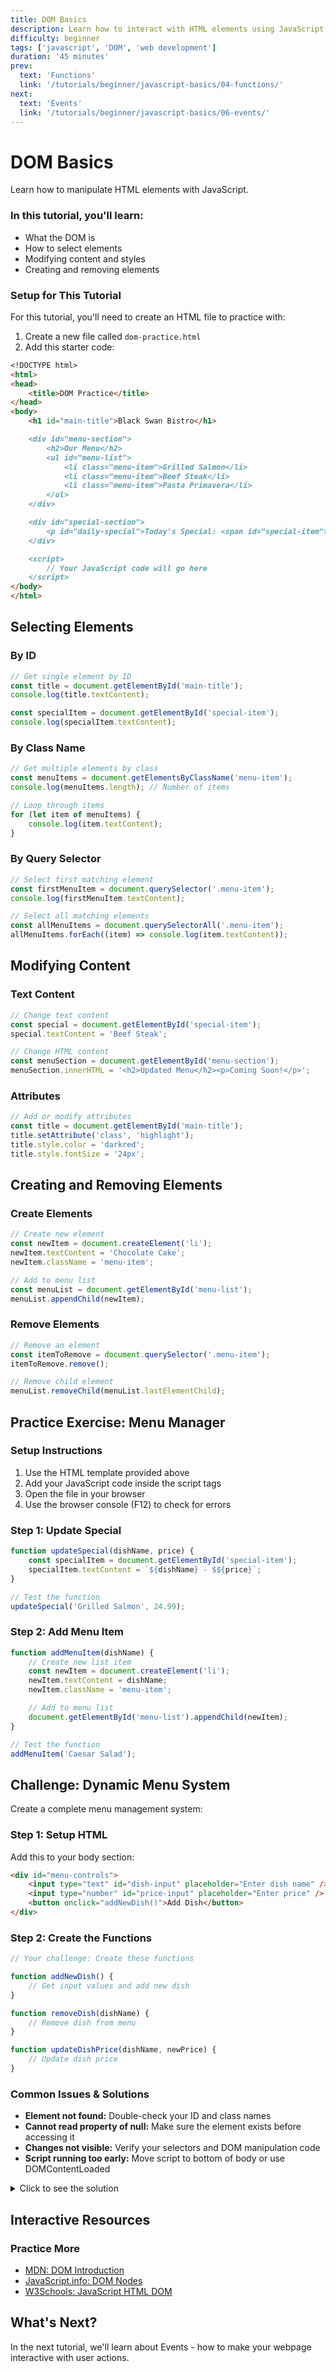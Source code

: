 ```yaml
---
title: DOM Basics
description: Learn how to interact with HTML elements using JavaScript
difficulty: beginner
tags: ['javascript', 'DOM', 'web development']
duration: '45 minutes'
prev:
  text: 'Functions'
  link: '/tutorials/beginner/javascript-basics/04-functions/'
next:
  text: 'Events'
  link: '/tutorials/beginner/javascript-basics/06-events/'
---
```


<div class="tutorial-container">

# DOM Basics

Learn how to manipulate HTML elements with JavaScript.

<div class="highlight-box">
<h3>In this tutorial, you'll learn:</h3>
<ul>
<li>What the DOM is</li>
<li>How to select elements</li>
<li>Modifying content and styles</li>
<li>Creating and removing elements</li>
</ul>
</div>

<div class="tip-box">
<h3>Setup for This Tutorial</h3>
<p>For this tutorial, you'll need to create an HTML file to practice with:</p>

1. Create a new file called `dom-practice.html`
2. Add this starter code:

```html:graphitedge-workspace/graphitedge-new/docs/tutorials/beginner/javascript-basics/05-dom-basics/index.md
<!DOCTYPE html>
<html>
<head>
    <title>DOM Practice</title>
</head>
<body>
    <h1 id="main-title">Black Swan Bistro</h1>

    <div id="menu-section">
        <h2>Our Menu</h2>
        <ul id="menu-list">
            <li class="menu-item">Grilled Salmon</li>
            <li class="menu-item">Beef Steak</li>
            <li class="menu-item">Pasta Primavera</li>
        </ul>
    </div>

    <div id="special-section">
        <p id="daily-special">Today's Special: <span id="special-item">Grilled Salmon</span></p>
    </div>

    <script>
        // Your JavaScript code will go here
    </script>
</body>
</html>
```

</div>

## Selecting Elements

### By ID

```javascript
// Get single element by ID
const title = document.getElementById('main-title');
console.log(title.textContent);

const specialItem = document.getElementById('special-item');
console.log(specialItem.textContent);
```

### By Class Name

```javascript
// Get multiple elements by class
const menuItems = document.getElementsByClassName('menu-item');
console.log(menuItems.length); // Number of items

// Loop through items
for (let item of menuItems) {
	console.log(item.textContent);
}
```

### By Query Selector

```javascript
// Select first matching element
const firstMenuItem = document.querySelector('.menu-item');
console.log(firstMenuItem.textContent);

// Select all matching elements
const allMenuItems = document.querySelectorAll('.menu-item');
allMenuItems.forEach((item) => console.log(item.textContent));
```

## Modifying Content

### Text Content

```javascript
// Change text content
const special = document.getElementById('special-item');
special.textContent = 'Beef Steak';

// Change HTML content
const menuSection = document.getElementById('menu-section');
menuSection.innerHTML = '<h2>Updated Menu</h2><p>Coming Soon!</p>';
```

### Attributes

```javascript
// Add or modify attributes
const title = document.getElementById('main-title');
title.setAttribute('class', 'highlight');
title.style.color = 'darkred';
title.style.fontSize = '24px';
```

## Creating and Removing Elements

### Create Elements

```javascript
// Create new element
const newItem = document.createElement('li');
newItem.textContent = 'Chocolate Cake';
newItem.className = 'menu-item';

// Add to menu list
const menuList = document.getElementById('menu-list');
menuList.appendChild(newItem);
```

### Remove Elements

```javascript
// Remove an element
const itemToRemove = document.querySelector('.menu-item');
itemToRemove.remove();

// Remove child element
menuList.removeChild(menuList.lastElementChild);
```

## Practice Exercise: Menu Manager

<div class="tip-box">
<h3>Setup Instructions</h3>
<ol>
<li>Use the HTML template provided above</li>
<li>Add your JavaScript code inside the script tags</li>
<li>Open the file in your browser</li>
<li>Use the browser console (F12) to check for errors</li>
</ol>
</div>

### Step 1: Update Special

```javascript
function updateSpecial(dishName, price) {
	const specialItem = document.getElementById('special-item');
	specialItem.textContent = `${dishName} - $${price}`;
}

// Test the function
updateSpecial('Grilled Salmon', 24.99);
```

### Step 2: Add Menu Item

```javascript
function addMenuItem(dishName) {
	// Create new list item
	const newItem = document.createElement('li');
	newItem.textContent = dishName;
	newItem.className = 'menu-item';

	// Add to menu list
	document.getElementById('menu-list').appendChild(newItem);
}

// Test the function
addMenuItem('Caesar Salad');
```

## Challenge: Dynamic Menu System

Create a complete menu management system:

### Step 1: Setup HTML

Add this to your body section:

```html
<div id="menu-controls">
	<input type="text" id="dish-input" placeholder="Enter dish name" />
	<input type="number" id="price-input" placeholder="Enter price" />
	<button onclick="addNewDish()">Add Dish</button>
</div>
```

### Step 2: Create the Functions

```javascript
// Your challenge: Create these functions

function addNewDish() {
	// Get input values and add new dish
}

function removeDish(dishName) {
	// Remove dish from menu
}

function updateDishPrice(dishName, newPrice) {
	// Update dish price
}
```

<div class="warning-box">
<h3>Common Issues & Solutions</h3>
<ul>
<li><strong>Element not found:</strong> Double-check your ID and class names</li>
<li><strong>Cannot read property of null:</strong> Make sure the element exists before accessing it</li>
<li><strong>Changes not visible:</strong> Verify your selectors and DOM manipulation code</li>
<li><strong>Script running too early:</strong> Move script to bottom of body or use DOMContentLoaded</li>
</ul>
</div>

<details>
<summary>Click to see the solution</summary>

```javascript
function addNewDish() {
	const dishName = document.getElementById('dish-input').value;
	const price = document.getElementById('price-input').value;

	if (!dishName || !price) {
		alert('Please enter both dish name and price');
		return;
	}

	const newItem = document.createElement('li');
	newItem.className = 'menu-item';
	newItem.textContent = `${dishName} - $${price}`;

	const deleteButton = document.createElement('button');
	deleteButton.textContent = 'Remove';
	deleteButton.onclick = () => newItem.remove();

	newItem.appendChild(deleteButton);
	document.getElementById('menu-list').appendChild(newItem);

	// Clear inputs
	document.getElementById('dish-input').value = '';
	document.getElementById('price-input').value = '';
}

function removeDish(dishName) {
	const menuItems = document.querySelectorAll('.menu-item');
	menuItems.forEach((item) => {
		if (item.textContent.includes(dishName)) {
			item.remove();
		}
	});
}

function updateDishPrice(dishName, newPrice) {
	const menuItems = document.querySelectorAll('.menu-item');
	menuItems.forEach((item) => {
		if (item.textContent.includes(dishName)) {
			item.textContent = `${dishName} - $${newPrice}`;
		}
	});
}
```

</details>

## Interactive Resources

<div class="tip-box">
<h3>Practice More</h3>
<ul>
<li><a href="https://developer.mozilla.org/en-US/docs/Web/API/Document_Object_Model/Introduction" target="_blank">MDN: DOM Introduction</a></li>
<li><a href="https://javascript.info/document" target="_blank">JavaScript.info: DOM Nodes</a></li>
<li><a href="https://www.w3schools.com/js/js_htmldom.asp" target="_blank">W3Schools: JavaScript HTML DOM</a></li>
</ul>
</div>

## What's Next?

In the next tutorial, we'll learn about Events - how to make your webpage interactive with user actions.

</div>
